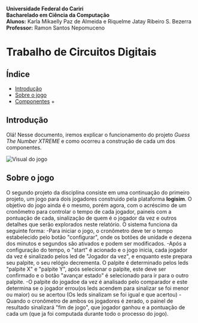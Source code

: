 **Universidade Federal do Cariri**  
**Bacharelado em Ciência da Computação**  
**Alunos:** Karla Mikaelly Paz de Almeida e Riquelme Jatay Ribeiro S. Bezerra  
**Professor:** Ramon Santos Nepomuceno  
# Trabalho de Circuitos Digitais
## Índice
* [Introdução](#introdução)
* [Sobre o jogo](#sobre-o-jogo)
* [Componentes](#componentes)
   + 
## Introdução
Olá! Nesse documento, iremos explicar o funcionamento do projeto *Guess The Number XTREME* e como ocorreu a construção de cada um dos componentes.

![Visual do jogo](https://github.com/RiquelmeJ/guessTheNumberXTREME/assets/131832121/96864027-b9c0-41f2-8a9c-5119f225e3f6)
## Sobre o jogo 

O segundo projeto da disciplina consiste em uma continuação do primeiro projeto, um jogo para dois jogadores construido pela plataforma **logisim**. O objetivo do jogo ainda é o mesmo, porém agora, com o acréscimo de um cronômetro para controlar o tempo de cada jogador, paineis com a pontuação de cada, sinalização de quem é o jogador da vez e outros detalhes que serão explorados neste relatório. O sistema funciona da seguinte forma:
    -Para iniciar o jogo, o cronômetro deve ter o tempo estabelecido pelo botão "configurar", onde os botões de unidade e dezena dos minutos e segundos são ativados e podem ser modificados.
    -Após a configuração do tempo, o "start" é acionado e o jogo inicia, cada jogador da vez é sinalizado pelos led de "Jogador da vez", e enquanto este prepara seu palpite, o seu relógio decrementa. O palpite é determinado pelos leds "palpite X" e "palpite Y", após selecionar o palpite, este deve ser confirmado e o botão "avançar estado" é selecionado para ir para o outro palpite. 
    -O palpite do jogadoe da vez é analisado pelo comparador e este determina se o jogador errou(os leds acendem para sinalizar se foi menor ou maior) ou se acertou (Os leds sinalizam se foi igual e que acertou)
    -Quando o cronômetro de ambos os jogadores é zerado, o painel de resultado sinalizará "fim de jogo", que jogador ganhou e a pontuação de cada um (que ja foi computada durante todo o processo do jogo).

